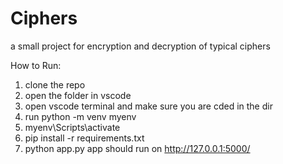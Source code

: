 # Ciphers
 a small project for encryption and decryption of typical ciphers

How to Run:
1. clone the repo
2. open the folder in vscode
3. open vscode terminal and make sure you are cded in the dir
4. run python -m venv myenv
5. myenv\Scripts\activate
6. pip install -r requirements.txt
7. python app.py
app should run on http://127.0.0.1:5000/
